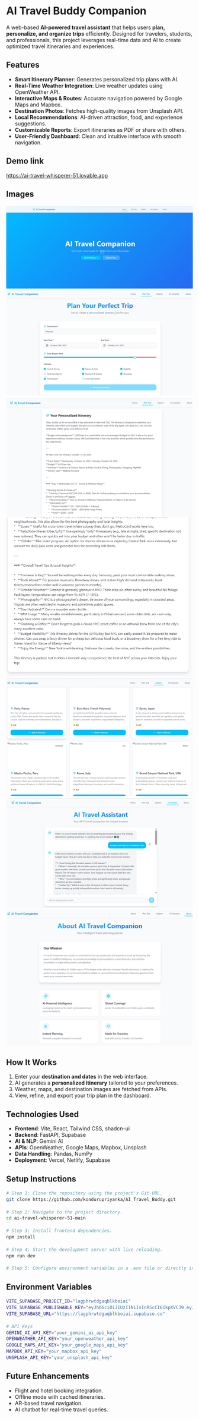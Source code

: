 # AI Travel Buddy Companion

A web-based **AI-powered travel assistant** that helps users **plan, personalize, and organize trips** efficiently. Designed for travelers, students, and professionals, this project leverages real-time data and AI to create optimized travel itineraries and experiences.

## Features

* **Smart Itinerary Planner**: Generates personalized trip plans with AI.
* **Real-Time Weather Integration**: Live weather updates using OpenWeather API.
* **Interactive Maps & Routes**: Accurate navigation powered by Google Maps and Mapbox.
* **Destination Photos**: Fetches high-quality images from Unsplash API.
* **Local Recommendations**: AI-driven attraction, food, and experience suggestions.
* **Customizable Reports**: Export itineraries as PDF or share with others.
* **User-Friendly Dashboard**: Clean and intuitive interface with smooth navigation.

## Demo link
https://ai-travel-whisperer-51.lovable.app

## Images
![img](ai-travel-whisperer-51-main/a1.jpg)
![img](ai-travel-whisperer-51-main/a2.jpg)
![img](ai-travel-whisperer-51-main/a3.jpg)
![img](ai-travel-whisperer-51-main/a4.jpg)
![img](ai-travel-whisperer-51-main/a5.jpg)
![img](ai-travel-whisperer-51-main/a6.jpg)
![img](ai-travel-whisperer-51-main/a7.jpg)

## How It Works

1. Enter your **destination and dates** in the web interface.
2. AI generates a **personalized itinerary** tailored to your preferences.
3. Weather, maps, and destination images are fetched from APIs.
4. View, refine, and export your trip plan in the dashboard.

## Technologies Used

* **Frontend**: Vite, React, Tailwind CSS, shadcn-ui
* **Backend**: FastAPI, Supabase
* **AI & NLP**: Gemini AI
* **APIs**: OpenWeather, Google Maps, Mapbox, Unsplash
* **Data Handling**: Pandas, NumPy
* **Deployment**: Vercel, Netlify, Supabase

## Setup Instructions

```bash
# Step 1: Clone the repository using the project's Git URL.
git clone https://github.com/kondurupriyanka/AI_Travel_Buddy.git

# Step 2: Navigate to the project directory.
cd ai-travel-whisperer-51-main

# Step 3: Install frontend dependencies.
npm install

# Step 4: Start the development server with live reloading.
npm run dev

# Step 5: Configure environment variables in a .env file or directly inside your project.
```

## Environment Variables

```bash
VITE_SUPABASE_PROJECT_ID="lagphrwtdgaqblkboiai"
VITE_SUPABASE_PUBLISHABLE_KEY="eyJhbGciOiJIUzI1NiIsInR5cCI6IkpXVCJ9.eyJpc3MiOiJzdXBhYmFzZSIsInJlZiI6ImxhZ3Bocnd0ZGdhcWJsa2JvaWFpIiwicm9sZSI6ImFub24iLCJpYXQiOjE3NTk1ODgyOTEsImV4cCI6MjA3NTE2NDI5MX0.mZoViiuhuKmkBCLpvTEHLgPlXdrzho7mygnwiHMKmV4"
VITE_SUPABASE_URL="https://lagphrwtdgaqblkboiai.supabase.co"

# API Keys
GEMINI_AI_API_KEY="your_gemini_ai_api_key"
OPENWEATHER_API_KEY="your_openweather_api_key"
GOOGLE_MAPS_API_KEY="your_google_maps_api_key"
MAPBOX_API_KEY="your_mapbox_api_key"
UNSPLASH_API_KEY="your_unsplash_api_key"
```

## Future Enhancements

* Flight and hotel booking integration.
* Offline mode with cached itineraries.
* AR-based travel navigation.
* AI chatbot for real-time travel queries.
